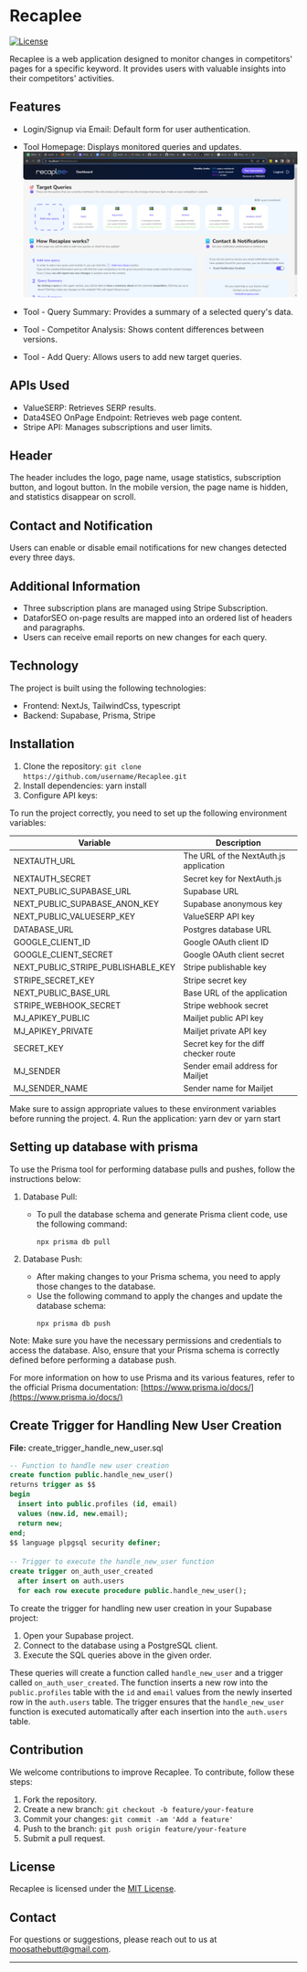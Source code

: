 # Recaplee
[![License](https://img.shields.io/badge/license-MIT-blue.svg)](LICENSE)

Recaplee is a web application designed to monitor changes in competitors' pages for a specific keyword. It provides users with valuable insights into their competitors' activities.

## Features

- Login/Signup via Email: Default form for user authentication.

- Tool Homepage: Displays monitored queries and updates.
![homepage](images/dashboard.png)
- Tool - Query Summary: Provides a summary of a selected query's data.
- Tool - Competitor Analysis: Shows content differences between versions.
- Tool - Add Query: Allows users to add new target queries.

## APIs Used

- ValueSERP: Retrieves SERP results.
- Data4SEO OnPage Endpoint: Retrieves web page content.
- Stripe API: Manages subscriptions and user limits.

## Header

The header includes the logo, page name, usage statistics, subscription button, and logout button. In the mobile version, the page name is hidden, and statistics disappear on scroll.

## Contact and Notification

Users can enable or disable email notifications for new changes detected every three days.

## Additional Information

- Three subscription plans are managed using Stripe Subscription.
- DataforSEO on-page results are mapped into an ordered list of headers and paragraphs.
- Users can receive email reports on new changes for each query.

## Technology

The project is built using the following technologies:

- Frontend: NextJs, TailwindCss, typescript
- Backend: Supabase, Prisma, Stripe 

## Installation

1. Clone the repository: `git clone https://github.com/username/Recaplee.git`
2. Install dependencies: yarn install
3. Configure API keys: 

To run the project correctly, you need to set up the following environment variables:

| Variable                    | Description                                      |
| --------------------------- | ------------------------------------------------ |
| NEXTAUTH_URL                | The URL of the NextAuth.js application           |
| NEXTAUTH_SECRET             | Secret key for NextAuth.js                       |
| NEXT_PUBLIC_SUPABASE_URL    | Supabase URL                                     |
| NEXT_PUBLIC_SUPABASE_ANON_KEY | Supabase anonymous key                          |
| NEXT_PUBLIC_VALUESERP_KEY   | ValueSERP API key                                |
| DATABASE_URL                | Postgres database URL                            |
| GOOGLE_CLIENT_ID            | Google OAuth client ID                           |
| GOOGLE_CLIENT_SECRET        | Google OAuth client secret                       |
| NEXT_PUBLIC_STRIPE_PUBLISHABLE_KEY | Stripe publishable key                   |
| STRIPE_SECRET_KEY           | Stripe secret key                                |
| NEXT_PUBLIC_BASE_URL        | Base URL of the application                      |
| STRIPE_WEBHOOK_SECRET       | Stripe webhook secret                            |
| MJ_APIKEY_PUBLIC            | Mailjet public API key                           |
| MJ_APIKEY_PRIVATE           | Mailjet private API key                          |
| SECRET_KEY                  | Secret key for the diff checker route             |
| MJ_SENDER                   | Sender email address for Mailjet                  |
| MJ_SENDER_NAME              | Sender name for Mailjet                          |

Make sure to assign appropriate values to these environment variables before running the project.
4. Run the application: yarn dev or yarn start


## Setting up database with prisma
To use the Prisma tool for performing database pulls and pushes, follow the instructions below:



1. Database Pull:
   - To pull the database schema and generate Prisma client code, use the following command:
     ```
     npx prisma db pull
     ```

2. Database Push:
   - After making changes to your Prisma schema, you need to apply those changes to the database.
   - Use the following command to apply the changes and update the database schema:
     ```
     npx prisma db push
     ```

Note: Make sure you have the necessary permissions and credentials to access the database. Also, ensure that your Prisma schema is correctly defined before performing a database push.

For more information on how to use Prisma and its various features, refer to the official Prisma documentation: [https://www.prisma.io/docs/](https://www.prisma.io/docs/)

## Create Trigger for Handling New User Creation
**File:** create_trigger_handle_new_user.sql

```sql
-- Function to handle new user creation
create function public.handle_new_user()
returns trigger as $$
begin
  insert into public.profiles (id, email)
  values (new.id, new.email);
  return new;
end;
$$ language plpgsql security definer;

-- Trigger to execute the handle_new_user function
create trigger on_auth_user_created
  after insert on auth.users
  for each row execute procedure public.handle_new_user();
```

To create the trigger for handling new user creation in your Supabase project:

1. Open your Supabase project.
2. Connect to the database using a PostgreSQL client.
3. Execute the SQL queries above in the given order.

These queries will create a function called `handle_new_user` and a trigger called `on_auth_user_created`. The function inserts a new row into the `public.profiles` table with the `id` and `email` values from the newly inserted row in the `auth.users` table. The trigger ensures that the `handle_new_user` function is executed automatically after each insertion into the `auth.users` table.
## Contribution

We welcome contributions to improve Recaplee. To contribute, follow these steps:

1. Fork the repository.
2. Create a new branch: `git checkout -b feature/your-feature`
3. Commit your changes: `git commit -am 'Add a feature'`
4. Push to the branch: `git push origin feature/your-feature`
5. Submit a pull request.

## License

Recaplee is licensed under the [MIT License](LICENSE).

## Contact



For questions or suggestions, please reach out to us at [moosathebutt@gmail.com](mailto:moosathebutt@gmail.com).

---

